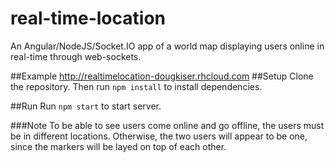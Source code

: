 # real-time-location
An Angular/NodeJS/Socket.IO app of a world map displaying users online in real-time through web-sockets.

##Example
http://realtimelocation-dougkiser.rhcloud.com
##Setup
Clone the repository. Then run `npm install` to install dependencies.

##Run
Run `npm start` to start server.

###Note
To be able to see users come online and go offline, the users must be in different locations. Otherwise, the two users will appear to be one, since the markers will be layed on top of each other.
